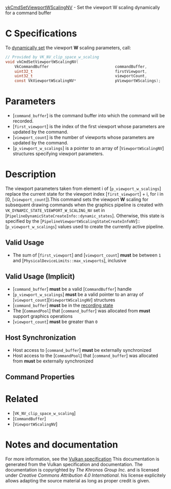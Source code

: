 [vkCmdSetViewportWScalingNV](https://www.khronos.org/registry/vulkan/specs/1.3-extensions/man/html/vkCmdSetViewportWScalingNV.html) - Set the viewport W scaling dynamically for a command buffer

# C Specifications
To [dynamically set](https://www.khronos.org/registry/vulkan/specs/1.3-extensions/html/vkspec.html#pipelines-dynamic-state) the viewport  **W**  scaling
parameters, call:
```c
// Provided by VK_NV_clip_space_w_scaling
void vkCmdSetViewportWScalingNV(
    VkCommandBuffer                             commandBuffer,
    uint32_t                                    firstViewport,
    uint32_t                                    viewportCount,
    const VkViewportWScalingNV*                 pViewportWScalings);
```

# Parameters
- [`command_buffer`] is the command buffer into which the command will be recorded.
- [`first_viewport`] is the index of the first viewport whose parameters are updated by the command.
- [`viewport_count`] is the number of viewports whose parameters are updated by the command.
- [`p_viewport_w_scalings`] is a pointer to an array of [`ViewportWScalingNV`] structures specifying viewport parameters.

# Description
The viewport parameters taken from element i of
[`p_viewport_w_scalings`] replace the current state for the viewport index
[`first_viewport`] +  i, for i in [0,
[`viewport_count`]).This command sets the viewport  **W**  scaling for subsequent drawing commands
when the graphics pipeline is created with
`VK_DYNAMIC_STATE_VIEWPORT_W_SCALING_NV` set in
[`PipelineDynamicStateCreateInfo::dynamic_states`].
Otherwise, this state is specified by the
[`PipelineViewportWScalingStateCreateInfoNV`]::[`p_viewport_w_scalings`]
values used to create the currently active pipeline.
## Valid Usage
-    The sum of [`first_viewport`] and [`viewport_count`] **must**  be between `1` and [`PhysicalDeviceLimits::max_viewports`], inclusive

## Valid Usage (Implicit)
-  [`command_buffer`] **must**  be a valid [`CommandBuffer`] handle
-  [`p_viewport_w_scalings`] **must**  be a valid pointer to an array of [`viewport_count`][`ViewportWScalingNV`] structures
-  [`command_buffer`] **must**  be in the [recording state]()
-    The [`CommandPool`] that [`command_buffer`] was allocated from  **must**  support graphics operations
-  [`viewport_count`] **must**  be greater than `0`

## Host Synchronization
- Host access to [`command_buffer`] **must**  be externally synchronized
- Host access to the [`CommandPool`] that [`command_buffer`] was allocated from  **must**  be externally synchronized

## Command Properties

# Related
- [`VK_NV_clip_space_w_scaling`]
- [`CommandBuffer`]
- [`ViewportWScalingNV`]

# Notes and documentation
For more information, see the [Vulkan specification](https://www.khronos.org/registry/vulkan/specs/1.3-extensions/html/vkspec.html)
This documentation is generated from the Vulkan specification and documentation.
The documentation is copyrighted by *The Khronos Group Inc.* and is licensed under *Creative Commons Attribution 4.0 International*.
his license explicitely allows adapting the source material as long as proper credit is given.
        